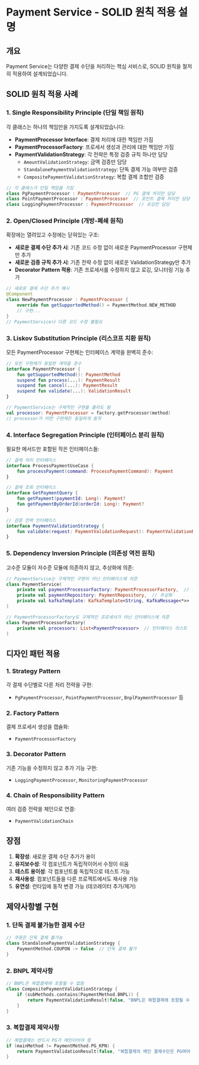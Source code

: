 # Payment Service - SOLID 원칙 적용 설명

## 개요
Payment Service는 다양한 결제 수단을 처리하는 핵심 서비스로, SOLID 원칙을 철저히 적용하여 설계되었습니다.

## SOLID 원칙 적용 사례

### 1. Single Responsibility Principle (단일 책임 원칙)

각 클래스는 하나의 책임만을 가지도록 설계되었습니다:

- **PaymentProcessor Interface**: 결제 처리에 대한 책임만 가짐
- **PaymentProcessorFactory**: 프로세서 생성과 관리에 대한 책임만 가짐
- **PaymentValidationStrategy**: 각 전략은 특정 검증 규칙 하나만 담당
  - `AmountValidationStrategy`: 금액 검증만 담당
  - `StandalonePaymentValidationStrategy`: 단독 결제 가능 여부만 검증
  - `CompositePaymentValidationStrategy`: 복합 결제 조합만 검증

```kotlin
// 각 클래스가 단일 책임을 가짐
class PgPaymentProcessor : PaymentProcessor  // PG 결제 처리만 담당
class PointPaymentProcessor : PaymentProcessor  // 포인트 결제 처리만 담당
class LoggingPaymentProcessor : PaymentProcessor  // 로깅만 담당
```

### 2. Open/Closed Principle (개방-폐쇄 원칙)

확장에는 열려있고 수정에는 닫혀있는 구조:

- **새로운 결제 수단 추가 시**: 기존 코드 수정 없이 새로운 PaymentProcessor 구현체만 추가
- **새로운 검증 규칙 추가 시**: 기존 전략 수정 없이 새로운 ValidationStrategy만 추가
- **Decorator Pattern 적용**: 기존 프로세서를 수정하지 않고 로깅, 모니터링 기능 추가

```kotlin
// 새로운 결제 수단 추가 예시
@Component
class NewPaymentProcessor : PaymentProcessor {
    override fun getSupportedMethod() = PaymentMethod.NEW_METHOD
    // 구현...
}
// PaymentService나 다른 코드 수정 불필요
```

### 3. Liskov Substitution Principle (리스코프 치환 원칙)

모든 PaymentProcessor 구현체는 인터페이스 계약을 완벽히 준수:

```kotlin
// 모든 구현체가 동일한 계약을 준수
interface PaymentProcessor {
    fun getSupportedMethod(): PaymentMethod
    suspend fun process(...): PaymentResult
    suspend fun cancel(...): PaymentResult
    suspend fun validate(...): ValidationResult
}

// PaymentService는 구체적인 구현을 몰라도 됨
val processor: PaymentProcessor = factory.getProcessor(method)
// processor가 어떤 구현체든 동일하게 동작
```

### 4. Interface Segregation Principle (인터페이스 분리 원칙)

필요한 메서드만 포함된 작은 인터페이스들:

```kotlin
// 결제 처리 인터페이스
interface ProcessPaymentUseCase {
    fun processPayment(command: ProcessPaymentCommand): Payment
}

// 결제 조회 인터페이스
interface GetPaymentQuery {
    fun getPayment(paymentId: Long): Payment?
    fun getPaymentByOrderId(orderId: Long): Payment?
}

// 검증 전략 인터페이스
interface PaymentValidationStrategy {
    fun validate(request: PaymentValidationRequest): PaymentValidationResult
}
```

### 5. Dependency Inversion Principle (의존성 역전 원칙)

고수준 모듈이 저수준 모듈에 의존하지 않고, 추상화에 의존:

```kotlin
// PaymentService는 구체적인 구현이 아닌 인터페이스에 의존
class PaymentService(
    private val paymentProcessorFactory: PaymentProcessorFactory,  // 추상화
    private val paymentRepository: PaymentRepository,  // 추상화
    private val kafkaTemplate: KafkaTemplate<String, KafkaMessage<*>>
)

// PaymentProcessorFactory도 구체적인 프로세서가 아닌 인터페이스에 의존
class PaymentProcessorFactory(
    private val processors: List<PaymentProcessor>  // 인터페이스 리스트
)
```

## 디자인 패턴 적용

### 1. Strategy Pattern
각 결제 수단별로 다른 처리 전략을 구현:
- `PgPaymentProcessor`, `PointPaymentProcessor`, `BnplPaymentProcessor` 등

### 2. Factory Pattern
결제 프로세서 생성을 캡슐화:
- `PaymentProcessorFactory`

### 3. Decorator Pattern
기존 기능을 수정하지 않고 추가 기능 구현:
- `LoggingPaymentProcessor`, `MonitoringPaymentProcessor`

### 4. Chain of Responsibility Pattern
여러 검증 전략을 체인으로 연결:
- `PaymentValidationChain`

## 장점

1. **확장성**: 새로운 결제 수단 추가가 용이
2. **유지보수성**: 각 컴포넌트가 독립적이어서 수정이 쉬움
3. **테스트 용이성**: 각 컴포넌트를 독립적으로 테스트 가능
4. **재사용성**: 컴포넌트들을 다른 프로젝트에서도 재사용 가능
5. **유연성**: 런타임에 동작 변경 가능 (데코레이터 추가/제거)

## 제약사항별 구현

### 1. 단독 결제 불가능한 결제 수단
```kotlin
// 쿠폰은 단독 결제 불가능
class StandalonePaymentValidationStrategy {
    PaymentMethod.COUPON -> false  // 단독 결제 불가
}
```

### 2. BNPL 제약사항
```kotlin
// BNPL은 복합결제에 포함될 수 없음
class CompositePaymentValidationStrategy {
    if (subMethods.contains(PaymentMethod.BNPL)) {
        return PaymentValidationResult(false, "BNPL은 복합결제에 포함될 수 없습니다")
    }
}
```

### 3. 복합결제 제약사항
```kotlin
// 복합결제는 반드시 PG가 메인이어야 함
if (mainMethod != PaymentMethod.PG_KPN) {
    return PaymentValidationResult(false, "복합결제의 메인 결제수단은 PG여야 합니다")
}
```